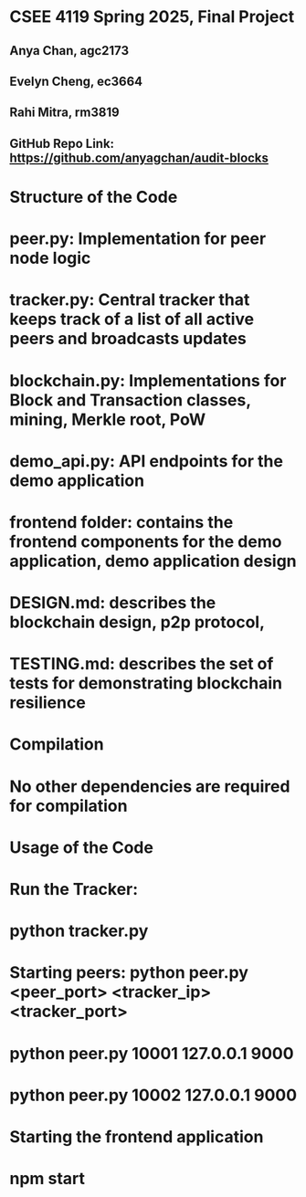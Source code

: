 # CSEE 4119 Spring 2025, Final Project
## Anya Chan, agc2173
## Evelyn Cheng, ec3664
## Rahi Mitra, rm3819

## GitHub Repo Link: https://github.com/anyagchan/audit-blocks

# Structure of the Code
# peer.py: Implementation for peer node logic 
# tracker.py: Central tracker that keeps track of a list of all active peers and broadcasts updates
# blockchain.py: Implementations for Block and Transaction classes, mining, Merkle root, PoW 
# demo_api.py: API endpoints for the demo application
# frontend folder: contains the frontend components for the demo application, demo application design
# DESIGN.md: describes the blockchain design, p2p protocol, 
# TESTING.md: describes the set of tests for demonstrating blockchain resilience

# Compilation
# No other dependencies are required for compilation

# Usage of the Code
# Run the Tracker: 
#   python tracker.py
# Starting peers: python peer.py <peer_port> <tracker_ip> <tracker_port>
#    python peer.py 10001 127.0.0.1 9000
#    python peer.py 10002 127.0.0.1 9000
# Starting the frontend application
#   npm start
